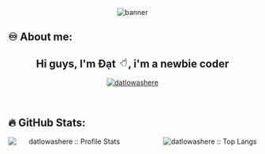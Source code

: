 <div align="center">
<img src="https://github.com/datlowashere/datlowashere/blob/main/flora-branches-spring-pink-flowers-bloom-cherry-blossom.jpg" alt="banner">
</div>
<h2 align="left">♾️ About me:</h2>
<h2 align="center">Hi guys, I'm Đạt <img src="https://github.com/datlowashere/datlowashere/blob/main/shaka.gif" alt="handshake" width="4%">, i'm a newbie coder</h2>
<p align="center" ><a href="https://github.com/datlowashere">
    <img style="for-the-badge "  src="https://komarev.com/ghpvc/?username=datlowashere&style=for-the-badge&color=orange" alt="datlowashere">
</a></p>
<br>
<div align="center">
<h2 align="left">🔥 GitHub Stats:</h2>
<img align="left" width="50%%" src="https://github-readme-stats.vercel.app/api?username=datlowashere&show_icons=true&theme=codeSTACKr" alt="datlowashere :: Profile Stats" />
<img align="right" height="30%"  src="https://github-readme-stats.vercel.app/api/top-langs/?username=datlowashere&langs_count=10&layout=compact&theme=codeSTACKr" alt="datlowashere :: Top Langs" />
</div>
